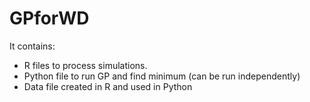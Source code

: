 # GPforWD

It contains:
- R files to process simulations.
- Python file to run GP and find minimum (can be run independently)
- Data file created in R and used in Python
